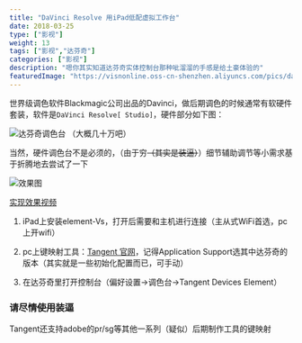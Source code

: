```yaml
---
title: "DaVinci Resolve 用iPad低配虚拟工作台"
date: 2018-03-25
type: ["影视"]
weight: 13
tags: ["影视","达芬奇"]
categories: ["影视"]
description: "嗯你其实知道达芬奇实体控制台那种呲溜溜的手感是给土豪体验的"
featuredImage: "https://visnonline.oss-cn-shenzhen.aliyuncs.com/pics/davinci/logo.png"
---
```

世界级调色软件Blackmagic公司出品的Davinci，做后期调色的时候通常有软硬件套装，软件是``DaVinci Resolve[ Studio]``，硬件部分如下图：

![达芬奇调色台](https://images.blackmagicdesign.com/images/products/davinciresolve/landing/control-panels-md.jpg)
（大概几十万吧）


当然，硬件调色台不是必须的，（由于穷~~（其实是装逼）~~）细节辅助调节等小需求基于折腾地去尝试了一下

![效果图](https://visnonline.oss-cn-shenzhen.aliyuncs.com/pics/davinci/dvc.jpg)

[实现效果视频](https://visnonline.oss-cn-shenzhen.aliyuncs.com/pics/davinci/dvc.mp4)

1. iPad上安装element-Vs，打开后需要和主机进行连接（主从式WiFi首选，pc上开wifi）

2. pc上键映射工具：[Tangent 官网](http://www.tangentwave.co.uk/)，记得Application Support选其中达芬奇的版本（其实就是一些初始化配置而已，可手动）

3. 在达芬奇里打开控制台（偏好设置->调色台->Tangent Devices Element）

### 请尽情~~使用~~装逼

Tangent还支持adobe的pr/sg等其他一系列（疑似）后期制作工具的键映射
